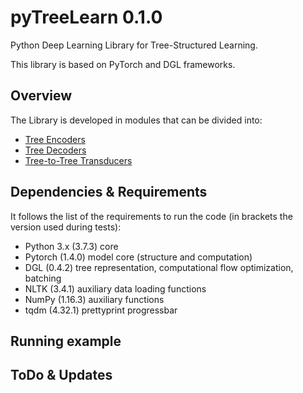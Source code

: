 # pyTreeLearn 0.1.0
Python Deep Learning Library for Tree-Structured Learning.

This library is based on PyTorch and DGL frameworks.

## Overview
The Library is developed in modules that can be divided into:

- [Tree Encoders](treeLSTM/)
- [Tree Decoders](TreeDecoder/)
- [Tree-to-Tree Transducers](Tree2Tree/)

## Dependencies & Requirements
It follows the list of the requirements to run the code (in brackets the version used during tests):

- Python 3.x (3.7.3)  core
- Pytorch (1.4.0) model core (structure and computation)
- DGL (0.4.2) tree representation, computational flow optimization, batching
- NLTK (3.4.1)  auxiliary data loading functions
- NumPy (1.16.3)  auxiliary functions
- tqdm (4.32.1) prettyprint progressbar

## Running example

## ToDo & Updates
